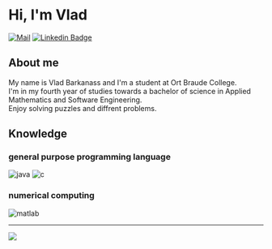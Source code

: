 # Hi, I'm Vlad
[![Mail](https://img.shields.io/badge/-vladigr1@gmail.com-red?style=flat-square&logo=gmail&logoColor=white)](mailto:vladigr1@gmail.com)
[![Linkedin Badge](https://img.shields.io/badge/-Vlad_Barkanass-blue?style=flat-square&logo=Linkedin&logoColor=white&link=https://www.linkedin.com/in/vlad-barkanass-20b7721b0/)](https://www.linkedin.com/in/vlad-barkanass-20b7721b0/) 

## About me

My name is Vlad Barkanass and I'm a student at Ort Braude College. <br/>
I'm in my fourth year of studies towards a bachelor of science in 
Applied Mathematics and Software Engineering.<br>
Enjoy solving puzzles and diffrent problems.

## Knowledge

### general purpose programming language 

![java](https://img.shields.io/badge/-java-blue?style=flat-square&logo=java)
![c](https://img.shields.io/badge/-c-purple?style=flat-square&logo=c)

### numerical computing
![matlab](https://img.shields.io/badge/-matlab-Teal?style=flat-square)

-----
<img src="https://github-readme-stats.vercel.app/api?username=vladigr1&show_icons=true&title_color=195864&text_color=766149&bg_color=E6F6FC&icon_color=D5C9B6">
